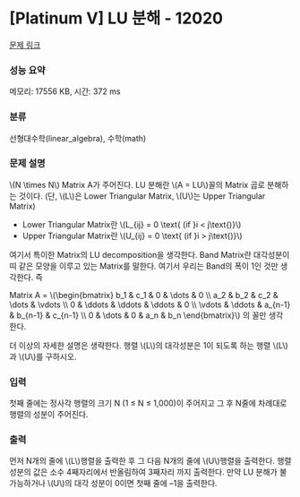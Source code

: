 # [Platinum V] LU 분해 - 12020 

[문제 링크](https://www.acmicpc.net/problem/12020) 

### 성능 요약

메모리: 17556 KB, 시간: 372 ms

### 분류

선형대수학(linear_algebra), 수학(math)

### 문제 설명

<p>\(N \times N\) Matrix A가 주어진다. LU 분해란 \(A = LU\)꼴의 Matrix 곱로 분해하는 것이다. (단, \(L\)은 Lower Triangular Matrix, \(U\)는 Upper Triangular Matrix)</p>

<ul>
	<li>Lower Triangular Matrix란 \(L_{ij} = 0 \text{ (if }i < j\text{)}\)</li>
	<li>Upper Triangular Matrix란 \(U_{ij} = 0 \text{ (if }i > j\text{)}\)</li>
</ul>

<p>여기서 특이한 Matrix의 LU decomposition을 생각한다. Band Matrix란 대각성분이 띠 같은 모양을 이루고 있는 Matrix를 말한다. 여기서 우리는 Band의 폭이 1인 것만 생각한다. 즉 </p>

<p>Matrix A = \(\begin{bmatrix} b_1 & c_1 &  0 & \dots & 0 \\  a_2  & b_2 & c_2 & \dots & \vdots \\ 0 & \ddots & \ddots & \ddots & 0 \\ \vdots & \ddots  & a_{n-1} & b_{n-1} & c_{n-1} \\  0 & \dots & 0 & a_n & b_n \end{bmatrix}\) 의 꼴만 생각 한다.</p>

<p>더 이상의 자세한 설명은 생략한다. 행렬 \(L\)의 대각성분은 1이 되도록 하는 행렬 \(L\)과 \(U\)를 구하시오.</p>

### 입력 

 <p>첫째 줄에는 정사각 행렬의 크기 N (1 ≤ N ≤ 1,000)이 주어지고 그 후 N줄에 차례대로 행렬의 성분이 주어진다.</p>

### 출력 

 <p>먼저 N개의 줄에 \(L\)행렬을 출력한 후 그 다음 N개의 줄에 \(U\)행렬을 출력한다. 행렬 성분의 값은 소수 4째자리에서 반올림하여 3째자리 까지 출력한다. 만약 LU 분해가 불가능하거나 \(U\)의 대각 성분이 0이면 첫째 줄에 –1을 출력한다.</p>


